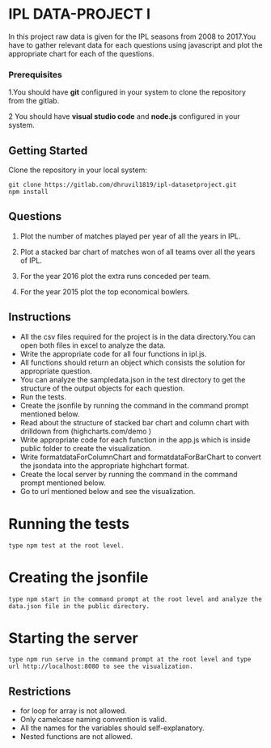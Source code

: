  
# IPL DATA-PROJECT I

In this project raw data is given for the IPL seasons from 2008 to 2017.You have to gather relevant data for each questions using javascript and plot the appropriate chart for each of the
questions.
### Prerequisites

1.You should have ****git**** configured in your system to clone the repository from the gitlab. 


2 You should have ****visual studio code**** and ****node.js**** configured in your system. 
## Getting Started
Clone the repository in your local system:
```
git clone https://gitlab.com/dhruvil1819/ipl-datasetproject.git
npm install
```
## Questions
1.  Plot the number of matches played per year of all the years in IPL.

2.  Plot a stacked bar chart of matches won of all teams over all the years of IPL.

3.  For the year 2016 plot the extra runs conceded per team.

4.  For the year 2015 plot the top economical bowlers.  

## Instructions
* All the csv files required for the project is in the data directory.You can open both files in excel to analyze the data.
* Write the appropriate code for all four functions in ipl.js.
* All functions should return an object which consists the solution for appropriate question.
* You can analyze the sampledata.json in the test directory to get the structure of the output objects for each question.
* Run the tests.
* Create the jsonfile by running the command in the command prompt mentioned below. 
* Read about the structure of stacked bar chart and column chart with drilldown from (highcharts.com/demo )
* Write appropriate code for each function in the app.js which is inside public folder to create the visualization.
* Write formatdataForColumnChart and formatdataForBarChart to convert the jsondata into the appropriate highchart format.
* Create the local server by running the command in the command prompt mentioned below.
* Go to url mentioned below  and see the visualization.


# Running the tests
```
type npm test at the root level. 
```
# Creating the jsonfile
```
type npm start in the command prompt at the root level and analyze the data.json file in the public directory.
```
# Starting the server
```
type npm run serve in the command prompt at the root level and type url http://localhost:8080 to see the visualization.
```
## Restrictions

* for loop for array is not allowed.
* Only camelcase naming convention is valid.
* All the names for the variables should self-explanatory.
* Nested functions are not allowed.
